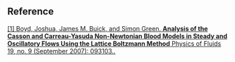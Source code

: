 ## Reference
<p><a id="ref-1"> <a href="https://doi.org/10.1063/1.2772250">
[1] Boyd, Joshua, James M. Buick, and Simon Green. <strong>Analysis of the Casson and Carreau-Yasuda Non-Newtonian Blood Models in Steady and Oscillatory Flows Using the Lattice Boltzmann Method</strong> Physics of Fluids 19, no. 9 (September 2007): 093103..  </a></a></p>


<p><br><br><br><br><br></p>
